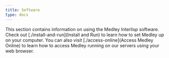 ```yaml
---
title: Software
type: docs
---
```


This section contains information on using the Medley Interlisp software. Check out [./install-and-run](Install and Run) to learn how to set Medley up on your computer. You can also visit [./access-online](Access Medley Online) to learn how to access Medley running on our servers using your web browser.
